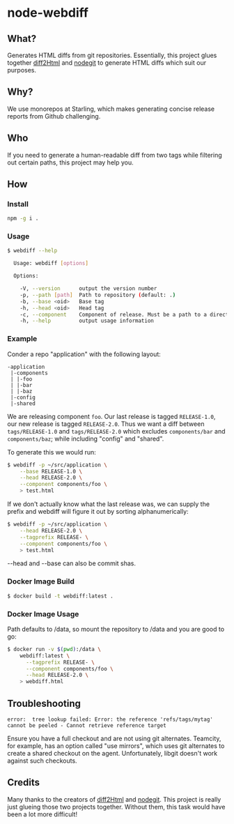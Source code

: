 node-webdiff
============

What?
----
Generates HTML diffs from git repositories. Essentially, this project glues together [diff2Html](https://github.com/rtfpessoa/diff2html) and [nodegit](https://github.com/nodegit/nodegit) to generate HTML diffs which suit our purposes.

Why?
----
We use monorepos at Starling, which makes generating concise release reports from Github challenging.

Who
---
If you need to generate a human-readable diff from two tags while filtering out certain paths, this project may help you.

How
---

### Install
```sh
npm -g i .
```

### Usage
```sh
$ webdiff --help

  Usage: webdiff [options]

  Options:

    -V, --version      output the version number
    -p, --path [path]  Path to repository (default: .)
    -b, --base <oid>   Base tag
    -h, --head <oid>   Head tag
    -c, --component    Component of release. Must be a path to a directory. Other directories at the same level are filtered from the diff.
    -h, --help         output usage information
```

### Example
Conder a repo "application" with the following layout:

```
-application
 |-components
 | |-foo
 | |-bar
 | |-baz
 |-config
 |-shared
```

We are releasing component `foo`. Our last release is tagged `RELEASE-1.0`, our new release is tagged `RELEASE-2.0`.
Thus we want a diff between `tags/RELEASE-1.0` and `tags/RELEASE-2.0` which excludes `components/bar` and `components/baz`; while including "config" and "shared".

To generate this we would run:
```sh
$ webdiff -p ~/src/application \
    --base RELEASE-1.0 \
    --head RELEASE-2.0 \
    --component components/foo \
    > test.html
```

If we don't actually know what the last release was, we can supply the prefix and webdiff will figure it out by sorting alphanumerically:
```sh
$ webdiff -p ~/src/application \
    --head RELEASE-2.0 \
    --tagprefix RELEASE- \
    --component components/foo \
    > test.html
```

--head and --base can also be commit shas.


### Docker Image Build
```sh
$ docker build -t webdiff:latest .
```

### Docker Image Usage
Path defaults to /data, so mount the repository to /data and you are good to go:
```sh
$ docker run -v $(pwd):/data \
    webdiff:latest \
      --tagprefix RELEASE- \
      --component components/foo \
      --head RELEASE-2.0 \
    > webdiff.html
```

Troubleshooting
---------------
```
error:  tree lookup failed: Error: the reference 'refs/tags/mytag' cannot be peeled - Cannot retrieve reference target
```
Ensure you have a full checkout and are not using git alternates. Teamcity, for example, has an option called "use mirrors", which uses git alternates to create a shared checkout on the agent. Unfortunately, libgit doesn't work against such checkouts.

Credits
-------
Many thanks to the creators of [diff2Html](https://github.com/rtfpessoa/diff2html) and [nodegit](https://github.com/nodegit/nodegit). This project is really just glueing those two projects together. Without them, this task would have been a lot more difficult!
